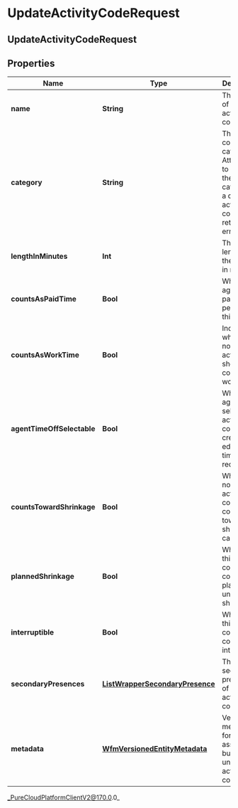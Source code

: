 # UpdateActivityCodeRequest

## UpdateActivityCodeRequest

## Properties

|Name | Type | Description | Notes|
|------------ | ------------- | ------------- | -------------|
| **name** | **String** | The name of the activity code | [optional] |
| **category** | **String** | The activity code&#39;s category. Attempting to change the category of a default activity code will return an error | [optional] |
| **lengthInMinutes** | **Int** | The default length of the activity in minutes | [optional] |
| **countsAsPaidTime** | **Bool** | Whether an agent is paid while performing this activity | [optional] |
| **countsAsWorkTime** | **Bool** | Indicates whether or not the activity should be counted as work time | [optional] |
| **agentTimeOffSelectable** | **Bool** | Whether an agent can select this activity code when creating or editing a time off request | [optional] |
| **countsTowardShrinkage** | **Bool** | Whether or not this activity code counts toward shrinkage calculations | [optional] |
| **plannedShrinkage** | **Bool** | Whether this activity code is considered planned or unplanned shrinkage | [optional] |
| **interruptible** | **Bool** | Whether this activity code is considered interruptible | [optional] |
| **secondaryPresences** | [**ListWrapperSecondaryPresence**](ListWrapperSecondaryPresence) | The secondary presences of this activity code | [optional] |
| **metadata** | [**WfmVersionedEntityMetadata**](WfmVersionedEntityMetadata) | Version metadata for the associated business unit&#39;s list of activity codes | |



_PureCloudPlatformClientV2@170.0.0_

